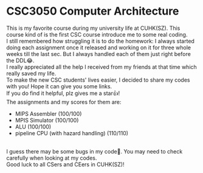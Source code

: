 # CSC3050 Computer Architecture

This is my favorite course during my university life at CUHK(SZ).
This course kind of is the first CSC course introduce me to some real coding.
<br>
I still remembered how struggling it is to do the homework: I always started doing each assignment once it released and working on it for three whole weeks till the last sec.
But I always handled each of them just right before the DDL😂.
<br>
I really appreciated all the help I received from my friends at that time which really saved my life.
<br>
To make the new CSC students' lives easier, I decided to share my codes with you! Hope it can give you some links.
<br>
If you do find it helpful, plz gives me a star👍!
<br>
The assignments and my scores for them are:

- MIPS Assembler (100/100)
- MPIS Simulator (100/100)
- ALU (100/100)
- pipeline CPU (with hazard handling) (110/110)
<br>
I guess there may be some bugs in my code🤣. You may need to check carefully when looking at my codes.
<br>
Good luck to all CSers and CEers in CUHK(SZ)!
